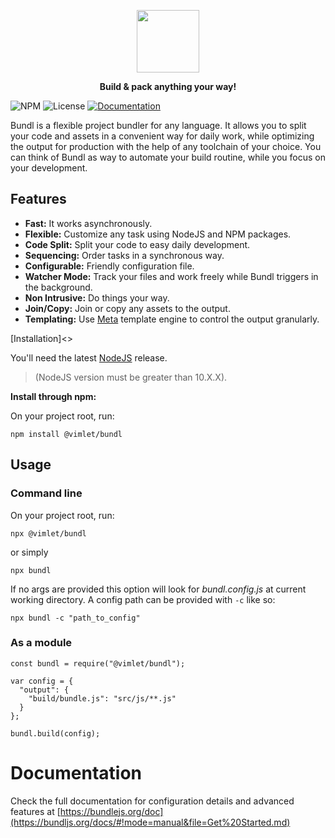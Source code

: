 <p align="center">
<a href="https://bundljs.org">
<img src="https://bundljs.org/img/bundl-logo.png" height="100"></img>
</a>
</p>

<p align="center">
<strong>Build & pack anything your way!</strong>
</p>


![NPM](https://img.shields.io/npm/v/@vimlet/bundl)
![License](https://img.shields.io/github/license/vimlet/bundl.svg)
[![Documentation](https://img.shields.io/badge/url-documentation-brightgreen)](https://bundljs.org/docs/#!mode=manual&file=Get%20Started.md)


Bundl is a flexible project bundler for any language. It allows you to split your code and assets in a convenient way for daily work, while optimizing the output for production with the help of any toolchain of your choice.
You can think of Bundl as way to automate your build routine, while you focus on your development.

## Features

* **Fast:** It works asynchronously.
* **Flexible:** Customize any task using NodeJS and NPM packages. 
* **Code Split:** Split your code to easy daily development.
* **Sequencing:** Order tasks in a synchronous way.
* **Configurable:** Friendly configuration file.
* **Watcher Mode:** Track your files and work freely while Bundl triggers in the background.
* **Non Intrusive:** Do things your way.
* **Join/Copy:** Join or copy any assets to the output.
* **Templating:** Use [Meta](https://github.com/vimlet/vimlet-meta) template engine to control the output granularly.

[Installation]<>

You'll need the latest [NodeJS](https://NodeJS.org) release.

> (NodeJS version must be greater than 10.X.X).


**Install through npm:**

On your project root, run:

```npm install @vimlet/bundl```

## Usage

### Command line

On your project root, run:

```npx @vimlet/bundl```

or simply 

```npx bundl```

If no args are provided this option will look for *bundl.config.js* at current working directory.
A config path can be provided with `-c` like so:

```npx bundl -c "path_to_config"```

### As a module

```[javascript]
const bundl = require("@vimlet/bundl");

var config = {
  "output": {
    "build/bundle.js": "src/js/**.js"
  }
};

bundl.build(config);
```

# Documentation

Check the full documentation for configuration details and advanced features at [https://bundlejs.org/doc](https://bundljs.org/docs/#!mode=manual&file=Get%20Started.md)